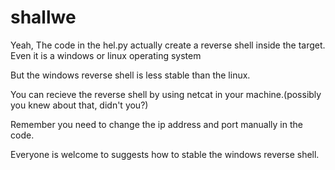 # shallwe
Yeah, 
The code in the hel.py actually create a reverse shell inside the target. 
Even it is a windows or linux operating system


But the windows reverse shell is less stable than the linux.

You can recieve the reverse shell by using netcat in your machine.(possibly you knew about that, didn't you?)

Remember you need to change the ip address and port manually in the code.



Everyone is welcome to suggests how to stable the windows reverse shell.



